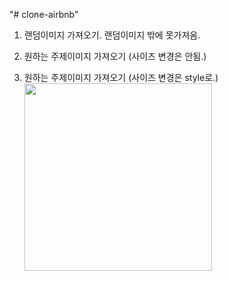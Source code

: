 "# clone-airbnb" 

1. 랜덤이미지 가져오기. 랜덤이미지 밖에 못가져옴.
**<img src="https://source.unsplash.com/random/300x400" alt="">**

2. 원하는 주제이미지 가져오기 (사이즈 변경은 안됨.) 
**<img src="https://source.unsplash.com/featured/?banana" alt="">**

3. 원하는 주제이미지 가져오기 (사이즈 변경은 style로.) 
**<img src="https://source.unsplash.com/featured/?apple" alt="" style="height: 300px; width: 300px;">**
